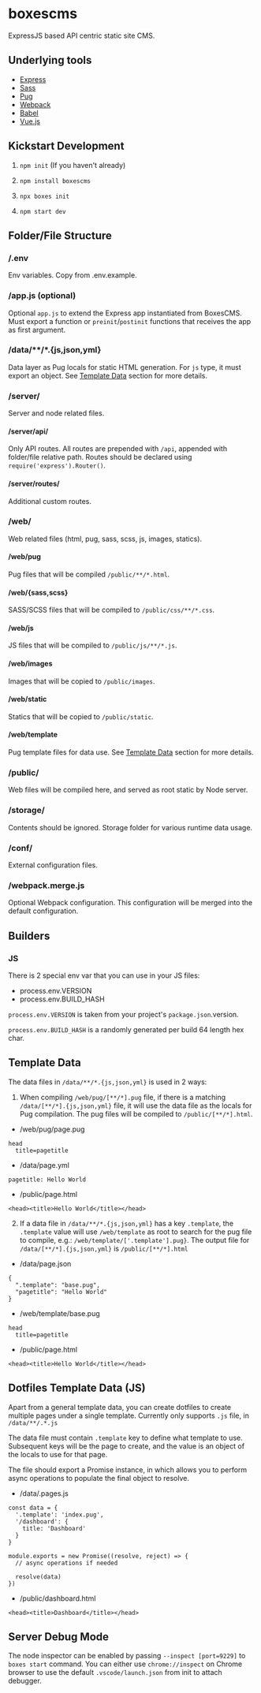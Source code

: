 # boxescms

ExpressJS based API centric static site CMS.

## Underlying tools

* [Express](https://expressjs.com/)
* [Sass](http://sass-lang.com/)
* [Pug](https://pugjs.org)
* [Webpack](https://webpack.js.org/)
* [Babel](https://babeljs.io/)
* [Vue.js](https://vuejs.org/)

## Kickstart Development

1. `npm init` (If you haven't already)

2. `npm install boxescms`

3. `npx boxes init`

4. `npm start dev`

## Folder/File Structure

### /.env

Env variables. Copy from .env.example.

### /app.js (optional)

Optional `app.js` to extend the Express app instantiated from BoxesCMS. Must export a function or `preinit`/`postinit` functions that receives the app as first argument.

### /data/**/*.{js,json,yml}

Data layer as Pug locals for static HTML generation. For `js` type, it must export an object. See [Template Data](#template-data) section for more details.

### /server/

Server and node related files.

#### /server/api/

Only API routes. All routes are prepended with `/api`, appended with folder/file relative path. Routes should be declared using `require('express').Router()`.

#### /server/routes/

Additional custom routes.

### /web/

Web related files (html, pug, sass, scss, js, images, statics).

#### /web/pug

Pug files that will be compiled `/public/**/*.html`.

#### /web/{sass,scss}

SASS/SCSS files that will be compiled to `/public/css/**/*.css`.

#### /web/js

JS files that will be compiled to `/public/js/**/*.js`.

#### /web/images

Images that will be copied to `/public/images`.

#### /web/static

Statics that will be copied to `/public/static`.

#### /web/template

Pug template files for data use. See [Template Data](#template-data) section for more details.

### /public/

Web files will be compiled here, and served as root static by Node server.

### /storage/

Contents should be ignored. Storage folder for various runtime data usage.

### /conf/

External configuration files.

### /webpack.merge.js

Optional Webpack configuration. This configuration will be merged into the default configuration.

## Builders

### JS

There is 2 special env var that you can use in your JS files:

- process.env.VERSION
- process.env.BUILD_HASH

`process.env.VERSION` is taken from your project's `package.json`.version.

`process.env.BUILD_HASH` is a randomly generated per build 64 length hex char.

## Template Data

The data files in `/data/**/*.{js,json,yml}` is used in 2 ways:

1. When compiling `/web/pug/[**/*].pug` file, if there is a matching `/data/[**/*].{js,json,yml}` file, it will use the data file as the locals for Pug compilation. The pug files will be compiled to `/public/[**/*].html`.

  - /web/pug/page.pug

  ```
  head
    title=pagetitle
  ```

  - /data/page.yml

  ```
  pagetitle: Hello World
  ```

  - /public/page.html

  ```
  <head><title>Hello World</title></head>
  ```

2. If a data file in `/data/**/*.{js,json,yml}` has a key `.template`, the `.template` value will use `/web/template` as root to search for the pug file to compile, e.g.: `/web/template/['.template'].pug}`. The output file for `/data/[**/*].{js,json,yml}` is `/public/[**/*].html`

  - /data/page.json

  ```
  {
    ".template": "base.pug",
    "pagetitle": "Hello World"
  }
  ```

  - /web/template/base.pug

  ```
  head
    title=pagetitle
  ```

  - /public/page.html

  ```
  <head><title>Hello World</title></head>
  ```

## Dotfiles Template Data (JS)

Apart from a general template data, you can create dotfiles to create multiple pages under a single template. Currently only supports `.js` file, in `/data/**/.*.js`

The data file must contain `.template` key to define what template to use. Subsequent keys will be the page to create, and the value is an object of the locals to use for that page.

The file should export a Promise instance, in which allows you to perform async operations to populate the final object to resolve.

  - /data/.pages.js

  ```
  const data = {
    '.template': 'index.pug',
    '/dashboard': {
      title: 'Dashboard'
    }
  }

  module.exports = new Promise((resolve, reject) => {
    // async operations if needed

    resolve(data)
  })
  ```

  - /public/dashboard.html

  ```
  <head><title>Dashboard</title></head>
  ```

## Server Debug Mode

The node inspector can be enabled by passing `--inspect [port=9229]` to `boxes start` command. You can either use `chrome://inspect` on Chrome browser to use the default `.vscode/launch.json` from init to attach debugger.
